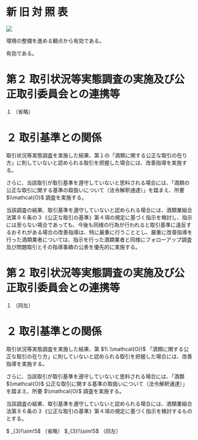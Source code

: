 # 新 旧 対 照 表

![](https://www.nta.go.jp/tmp/b3d8e160-4a6f-4a42-95cc-8c1d379730ce/images/db46a0e2ecb25146caba9dd40c768050a8818e90c756efa938662e6ff9d4fcc9.jpg)

環境の整備を進める観点から有効である。

有効である。

# 第２ 取引状況等実態調査の実施及び公正取引委員会との連携等

１ （省略）

# ２ 取引基準との関係

取引状況等実態調査を実施した結果、第１の「酒類に関する公正な取引の在り方」に則していないと認められる取引を把握した場合には、改善指導を実施する。

さらに、当該取引が取引基準を遵守していないと思料される場合には、「酒類の公正な取引に関する基準の取扱いについて（法令解釈通達）」を踏まえ、所要 $\\mathcal{O}$ 調査を実施する。

当該調査の結果、取引基準を遵守していないと認められる場合には、酒類業組合法第８６条の３《公正な取引の基準》第４項の規定に基づく指示を検討し、指示には至らない場合であっても、今後も同様の行為が行われると取引基準に違反するおそれがある場合の改善指導は、特に厳重に行うこととし、厳重に改善指導を行った酒類業者については、指示を行った酒類業者と同様にフォローアップ調査及び問題取引とその指導事績の公表を優先的に実施する。

# 第２ 取引状況等実態調査の実施及び公正取引委員会との連携等

１ （同左）

# ２ 取引基準との関係

取引状況等実態調査を実施した結果、第 $1\ \\mathcal{O})$ 「酒類に関する公正な取引の在り方」に則していないと認められる取引を把握した場合には、改善指導を実施する。

さらに、当該取引が取引基準を遵守していないと思料される場合には、「酒類 $\\mathcal{O}$ 公正な取引に関する基準の取扱いについて（法令解釈通達）」を踏まえ、所要 $\\mathcal{O}$ 調査を実施する。

当該調査の結果、取引基準を遵守していないと認められる場合には、酒類業組合法第８６条の３《公正な取引の基準》第４項の規定に基づく指示を検討するものとする。

$ _{3}!\\sim!5$ （省略） $_{3}!\\sim!5$ （同左）